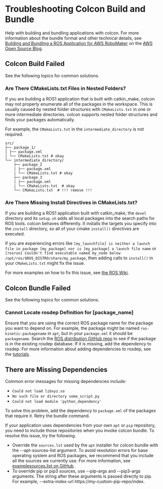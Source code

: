 # Troubleshooting Colcon Build and Bundle<a name="troubleshooting-colcon"></a>

Help with building and bundling applications with colcon\. For more information about the bundle format and other technical details, see [Building and Bundling a ROS Application for AWS RoboMaker](https://aws.amazon.com/blogs/opensource/building-bundling-ros-app-aws-robomaker/) on the [AWS Open Source Blog](https://aws.amazon.com/blogs/opensource/)\.

## Colcon Build Failed<a name="troubleshooting-colcon-build"></a>

See the following topics for common solutions\.

### Are There CMakeLists\.txt Files in Nested Folders?<a name="troubleshooting-colcon-build-nested"></a>

If you are building a ROS1 application that is built with catkin\_make, colcon may not properly enumerate all of the packages in the workspace\. This is usually caused by nested folder structures with `CMakeLists.txt` in one or more intermediate directories\. colcon supports nested folder structures and finds your packages automatically\. 

For example, the `CMakeLists.txt` in the `intermediate_directory` is not required\. 

```
src/
├── package_1/
│ ├── package.xml
| └── CMakeLists.txt # okay
└── intermediate_directory/
    ├── package_2
    | ├── package.xml
    | └── CMakeLists.txt # okay
    ├── package_3
    | ├── package.xml
    | └── CMakeLists.txt  # okay
    └── CMakeLists.txt  # !!! remove !!!
```

### Are There Missing Install Directives in CMakeLists\.txt?<a name="troubleshooting-colcon-build-install-directives"></a>

If you are building a ROS1 application built with catkin\_make, the `devel` directory and its `setup.sh` adds all local packages into the search paths for ROS tools\. colcon behaves differently\. It installs the targets you specify into the `install` directory, so all of your cmake `install()` directives are executed\. 

If you are experiencing errors like `[my_launchfile] is neither a launch file in package [my_package] nor is [my_package] a launch file name` or `[rosrun] Couldn't find executable named my_node below /opt/ros/$ROS_DISTRO/share/my_package`, then adding calls to `install()` in your `CMakeLists.txt` might fix the issue\. 

For more examples on how to fix this issue, see [the ROS Wiki](http://wiki.ros.org/catkin/CMakeLists.txt#Optional_Step:_Specifying_Installable_Targets)\. 

## Colcon Bundle Failed<a name="troubleshooting-colcon-bundle"></a>

See the following topics for common solutions\.

### Cannot Locate rosdep Definition for \[package\_name\]<a name="troubleshooting-colcon-bundle-rosdep-def"></a>

Ensure that you are using the correct ROS package name for the package you want to depend on\. For example, the package might be named `ros-kinetic-packagename` in `apt`, but in your `package.xml` it should be `packagename`\. Search the [ROS distribution GitHub repo](https://github.com/ros/rosdistro) to see if the package is in the existing rosdep database\. If it is missing, add the dependency to rosdep\. For more information about adding dependencies to rosdep, see the [tutorials](http://wiki.ros.org/rosdep/Tutorials)\. 

## There are Missing Dependencies<a name="troubleshooting-colcon-bundle-missing-deps"></a>

Common error messages for missing dependencies include:
+ `Could not load libxyz.so`
+ `No such file or directory some_script.py`
+ `Could not load module 'python_dependency'`

To solve this problem, add the dependency to `package.xml` of the packages that require it\. Retry the bundle command\.

If your application uses dependencies from your own `apt` or `pip` repository, you need to include those repositories when you invoke colcon bundle\. To resolve this issue, try the following\. 
+ Override the `sources.lst` used by the `apt` installer for colcon bundle with the \-\-apt\-sources\-list argument\. To avoid resolution errors for base operating system and ROS packages, we recommend that you include all the sources we currently use\. For more information, see [examplesources\.list on GitHub](https://github.com/colcon/colcon-bundle/blob/master/colcon_bundle/installer/assets/xenial.sources.list)\. 
+ To override pip or pip3 sources, use \-\-pip\-args and \-\-pip3\-args arguments\. The string after these arguments is passed directly to pip\. For example, \-\-extra\-index\-url https://my\-custom\-pip\-repo/index\. 